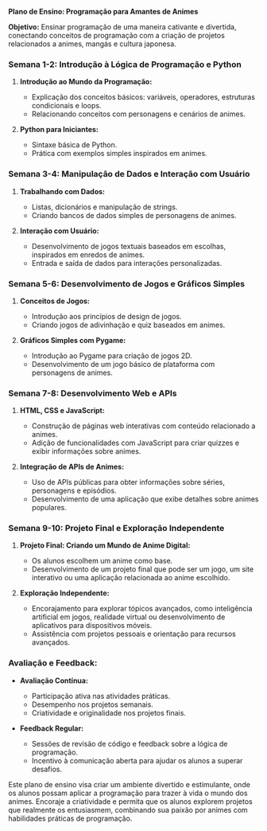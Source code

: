 **Plano de Ensino: Programação para Amantes de Animes**

**Objetivo:** Ensinar programação de uma maneira cativante e divertida, conectando conceitos de programação com a criação de projetos relacionados a animes, mangás e cultura japonesa.

### **Semana 1-2: Introdução à Lógica de Programação e Python**

1. **Introdução ao Mundo da Programação:**
   - Explicação dos conceitos básicos: variáveis, operadores, estruturas condicionais e loops.
   - Relacionando conceitos com personagens e cenários de animes.

2. **Python para Iniciantes:**
   - Sintaxe básica de Python.
   - Prática com exemplos simples inspirados em animes.

### **Semana 3-4: Manipulação de Dados e Interação com Usuário**

1. **Trabalhando com Dados:**
   - Listas, dicionários e manipulação de strings.
   - Criando bancos de dados simples de personagens de animes.

2. **Interação com Usuário:**
   - Desenvolvimento de jogos textuais baseados em escolhas, inspirados em enredos de animes.
   - Entrada e saída de dados para interações personalizadas.

### **Semana 5-6: Desenvolvimento de Jogos e Gráficos Simples**

1. **Conceitos de Jogos:**
   - Introdução aos princípios de design de jogos.
   - Criando jogos de adivinhação e quiz baseados em animes.

2. **Gráficos Simples com Pygame:**
   - Introdução ao Pygame para criação de jogos 2D.
   - Desenvolvimento de um jogo básico de plataforma com personagens de animes.

### **Semana 7-8: Desenvolvimento Web e APIs**

1. **HTML, CSS e JavaScript:**
   - Construção de páginas web interativas com conteúdo relacionado a animes.
   - Adição de funcionalidades com JavaScript para criar quizzes e exibir informações sobre animes.

2. **Integração de APIs de Animes:**
   - Uso de APIs públicas para obter informações sobre séries, personagens e episódios.
   - Desenvolvimento de uma aplicação que exibe detalhes sobre animes populares.

### **Semana 9-10: Projeto Final e Exploração Independente**

1. **Projeto Final: Criando um Mundo de Anime Digital:**
   - Os alunos escolhem um anime como base.
   - Desenvolvimento de um projeto final que pode ser um jogo, um site interativo ou uma aplicação relacionada ao anime escolhido.

2. **Exploração Independente:**
   - Encorajamento para explorar tópicos avançados, como inteligência artificial em jogos, realidade virtual ou desenvolvimento de aplicativos para dispositivos móveis.
   - Assistência com projetos pessoais e orientação para recursos avançados.

### **Avaliação e Feedback:**

- **Avaliação Contínua:**
  - Participação ativa nas atividades práticas.
  - Desempenho nos projetos semanais.
  - Criatividade e originalidade nos projetos finais.

- **Feedback Regular:**
  - Sessões de revisão de código e feedback sobre a lógica de programação.
  - Incentivo à comunicação aberta para ajudar os alunos a superar desafios.

Este plano de ensino visa criar um ambiente divertido e estimulante, onde os alunos possam aplicar a programação para trazer à vida o mundo dos animes. Encoraje a criatividade e permita que os alunos explorem projetos que realmente os entusiasmem, combinando sua paixão por animes com habilidades práticas de programação.
